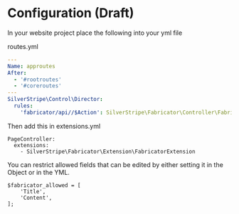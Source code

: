 # Configuration (Draft)

In your website project place the following into your yml file

routes.yml
```yml
---
Name: approutes
After:
  - '#rootroutes'
  - '#coreroutes'
---
SilverStripe\Control\Director:
  rules:
    'fabricator/api//$Action': SilverStripe\Fabricator\Controller\FabricatorAPIController
```

Then add this in extensions.yml
```
PageController:
  extensions:
    - SilverStripe\Fabricator\Extension\FabricatorExtension
```


You can restrict allowed fields that can be edited by either setting it in the Object or in the YML.

```
$fabricator_allowed = [
    'Title',
    'Content',
];
```
